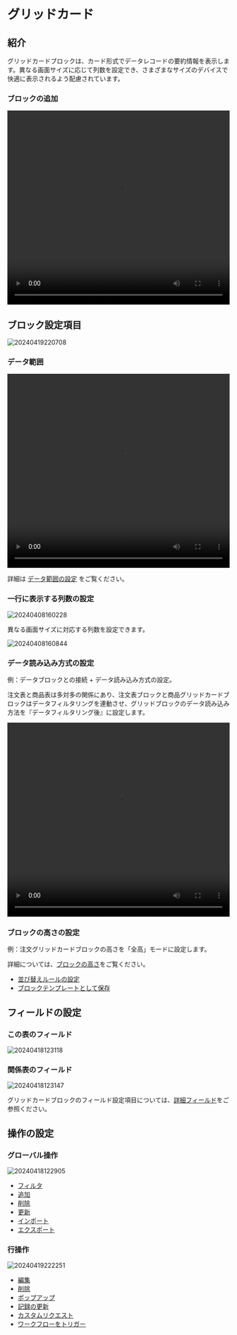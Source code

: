 # グリッドカード

## 紹介

グリッドカードブロックは、カード形式でデータレコードの要約情報を表示します。異なる画面サイズに応じて列数を設定でき、さまざまなサイズのデバイスで快適に表示されるよう配慮されています。

### ブロックの追加

<video width="100%" height="440" controls>
      <source src="https://static-docs.nocobase.com/20240418120045.mp4" type="video/mp4">
</video>

## ブロック設定項目

![20240419220708](https://static-docs.nocobase.com/20240419220708.png)

### データ範囲

<video width="100%" height="440" controls>
      <source src="https://static-docs.nocobase.com/20240419173617.mp4" type="video/mp4">
</video>

詳細は [データ範囲の設定](/handbook/ui/blocks/block-settings/data-scope) をご覧ください。

### 一行に表示する列数の設定

![20240408160228](https://static-docs.nocobase.com/20240408160228.png)

異なる画面サイズに対応する列数を設定できます。

![20240408160844](https://static-docs.nocobase.com/20240408160844.png)

### データ読み込み方式の設定

例：データブロックとの接続 + データ読み込み方式の設定。

注文表と商品表は多対多の関係にあり、注文表ブロックと商品グリッドカードブロックはデータフィルタリングを連動させ、グリッドブロックのデータ読み込み方法を『データフィルタリング後』に設定します。

<video width="100%" height="440" controls>
<source src="https://static-docs.nocobase.com/20240419175643.mp4" type="video/mp4">
</video>

### ブロックの高さの設定

例：注文グリッドカードブロックの高さを「全高」モードに設定します。

詳細については、[ブロックの高さ](/handbook/ui/blocks/block-settings/block-height)をご覧ください。

- [並び替えルールの設定](/handbook/ui/blocks/block-settings/sorting-rule)
- [ブロックテンプレートとして保存](/handbook/ui/blocks/block-settings/block-template)

## フィールドの設定

### この表のフィールド

![20240418123118](https://static-docs.nocobase.com/20240418123118.png)

### 関係表のフィールド

![20240418123147](https://static-docs.nocobase.com/20240418123147.png)

グリッドカードブロックのフィールド設定項目については、[詳細フィールド](/handbook/ui/fields/generic/detail-form-item)をご参照ください。

## 操作の設定

### グローバル操作

![20240418122905](https://static-docs.nocobase.com/20240418122905.png)

- [フィルタ](/handbook/ui/actions/types/filter)
- [追加](/handbook/ui/actions/types/add-new)
- [削除](/handbook/ui/actions/types/delete)
- [更新](/handbook/ui/actions/types/refresh)
- [インポート](/handbook/action-import)
- [エクスポート](/handbook/action-export)

### 行操作

![20240419222251](https://static-docs.nocobase.com/20240419222251.png)

- [編集](/handbook/ui/actions/types/edit)
- [削除](/handbook/ui/actions/types/delete)
- [ポップアップ](/handbook/ui/actions/types/pop-up)
- [記録の更新](/handbook/ui/actions/types/update-record)
- [カスタムリクエスト](/handbook/action-custom-request)
- [ワークフローをトリガー](/handbook/workflow/manual/triggers/custom-action)

